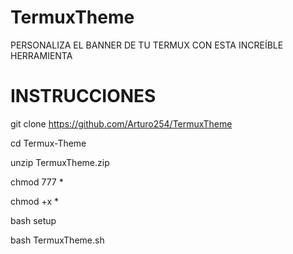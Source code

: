 # TermuxTheme
PERSONALIZA EL BANNER DE TU TERMUX CON ESTA INCREÍBLE HERRAMIENTA
# INSTRUCCIONES
git clone https://github.com/Arturo254/TermuxTheme

cd Termux-Theme

unzip TermuxTheme.zip

chmod 777 *

chmod +x *

bash setup
 
bash TermuxTheme.sh 

